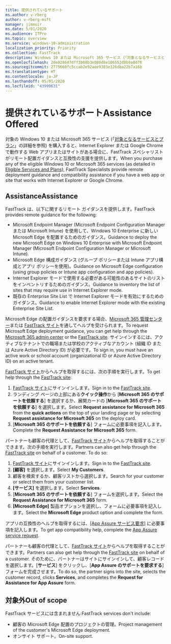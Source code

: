 ```yaml
---
title: 提供されているサポート
ms.author: v-rberg
author: v-rberg-msft
manager: jimmuir
ms.date: 5/01/2020
ms.audience: ITPro
ms.topic: overview
ms.service: windows-10-administration
localization_priority: Priority
ms.collection: FastTrack
description: Windows 10 または Microsoft 365 サービス (「対象となるサービスとプラン」の詳細を参照) を購入すると、Internet Explorer または Google Chrome で動作する Web アプリまたはサイトがある場合に、FastTrack スペシャリストがリモート配置ガイダンスと互換性の支援を提供します。
ms.openlocfilehash: 2de928647dff3b08b3e080d8e106552d8b9a8d76
ms.sourcegitcommit: 2775660fc5ccab2e92aee9383e326dba22b7a16b
ms.translationtype: HT
ms.contentlocale: ja-JP
ms.lasthandoff: 05/01/2020
ms.locfileid: "43999631"
---
```

# <a name="assistance-offered"></a><span data-ttu-id="ab567-103">提供されているサポート</span><span class="sxs-lookup"><span data-stu-id="ab567-103">Assistance Offered</span></span>

<span data-ttu-id="ab567-104">対象の Windows 10 または Microsoft 365 サービス (「[対象となるサービスとプラン](M365-eligible-services-and-plans.md)」の詳細を参照) を購入すると、Internet Explorer または Google Chrome で動作する Web アプリまたはサイトがある場合に、FastTrack スペシャリストがリモート配置ガイダンスと互換性の支援を提供します。</span><span class="sxs-lookup"><span data-stu-id="ab567-104">When you purchase any of the eligible Windows 10 or Microsoft 365 services (as detailed in [Eligible Services and Plans](M365-eligible-services-and-plans.md)), FastTrack Specialists provide remote deployment guidance and compatibility assistance if you have a web app or site that works with Internet Explorer or Google Chrome.</span></span> 

## <a name="assistance"></a><span data-ttu-id="ab567-105">Assistance</span><span class="sxs-lookup"><span data-stu-id="ab567-105">Assistance</span></span>

<span data-ttu-id="ab567-106">FastTrack は、以下に関するリモート ガイダンスを提供します。</span><span class="sxs-lookup"><span data-stu-id="ab567-106">FastTrack provides remote guidance for the following:</span></span>
- <span data-ttu-id="ab567-107">Microsoft Endpoint Manager (Microsoft Endpoint Configuration Manager または Microsoft Intune) を使用して、Windows 10 Enterprise に新しい Microsoft Edge を配置するためのガイダンス。</span><span class="sxs-lookup"><span data-stu-id="ab567-107">Guidance to deploy the new Microsoft Edge on Windows 10 Enterprise with Microsoft Endpoint Manager (Microsoft Endpoint Configuration Manager or Microsoft Intune).</span></span>
- <span data-ttu-id="ab567-108">Microsoft Edge 構成ガイダンス (グループ ポリシーまたは Intune アプリ構成とアプリ ポリシーを使用)。</span><span class="sxs-lookup"><span data-stu-id="ab567-108">Guidance on Microsoft Edge configuration (using group policies or Intune app configuration and app policies).</span></span>
- <span data-ttu-id="ab567-109">Internet Explorer モードで使用する必要がある可能性のあるサイトのリストをインベントリするためのガイダンス。</span><span class="sxs-lookup"><span data-stu-id="ab567-109">Guidance to inventory the list of sites that may require use in Internet Explorer mode.</span></span>
- <span data-ttu-id="ab567-110">既存の Enterprise Site List で Internet Explorer モードを有効にするためのガイダンス。</span><span class="sxs-lookup"><span data-stu-id="ab567-110">Guidance to enable Internet Explorer mode with the existing Enterprise Site List.</span></span>

<span data-ttu-id="ab567-111">Microsoft Edge の配置ガイダンスを要求する場合、[Microsoft 365 管理センター](https://go.microsoft.com/fwlink/?linkid=2032704)または [FastTrack サイト](https://go.microsoft.com/fwlink/?linkid=780698)を通してヘルプを受けられます。</span><span class="sxs-lookup"><span data-stu-id="ab567-111">To request Microsoft Edge deployment guidance, you can get help through the [Microsoft 365 admin center](https://go.microsoft.com/fwlink/?linkid=2032704) or the [FastTrack site](https://go.microsoft.com/fwlink/?linkid=780698).</span></span> <span data-ttu-id="ab567-112">サインインするには、アクティブなテナントでの職場または学校のアクティブなアカウント (組織 ID または Azure Active Directory ID) が必要です。</span><span class="sxs-lookup"><span data-stu-id="ab567-112">To sign in, you must have an active work or school account (organizational ID or Azure Active Directory ID) on an active tenant.</span></span> 

<span data-ttu-id="ab567-113">[FastTrack サイト](https://go.microsoft.com/fwlink/?linkid=780698)からヘルプを取得するには、次の手順を実行します。</span><span class="sxs-lookup"><span data-stu-id="ab567-113">To get help through the [FastTrack site](https://go.microsoft.com/fwlink/?linkid=780698):</span></span> 
1.    <span data-ttu-id="ab567-114">[FastTrack サイト](https://go.microsoft.com/fwlink/?linkid=780698)にサインインします。</span><span class="sxs-lookup"><span data-stu-id="ab567-114">Sign in to the [FastTrack site](https://go.microsoft.com/fwlink/?linkid=780698).</span></span> 
2.    <span data-ttu-id="ab567-115">ランディング ページの上部にある**クイック操作**から [**Microsoft 365 のサポートを依頼する**] を選択するか、展開カードの [**Microsoft 365 のサポートを依頼する**] を選択します。</span><span class="sxs-lookup"><span data-stu-id="ab567-115">Select **Request assistance for Microsoft 365** from the **quick actions** on the top of your landing page or by selecting **Request assistance for Microsoft 365** on the deploy card.</span></span>
3.    <span data-ttu-id="ab567-116">[**Microsoft 365 のサポートを依頼する**] フォームに必要事項を記入します。</span><span class="sxs-lookup"><span data-stu-id="ab567-116">Complete the **Request Assistance for Microsoft 365** form.</span></span>
  
<span data-ttu-id="ab567-p102">パートナーも顧客の代理として、[FastTrack サイト](https://go.microsoft.com/fwlink/?linkid=780698)からヘルプを取得することができます。次の手順を実行します。</span><span class="sxs-lookup"><span data-stu-id="ab567-p102">Partners can also get help through the [FastTrack site](https://go.microsoft.com/fwlink/?linkid=780698) on behalf of a customer. To do so:</span></span>
1.    <span data-ttu-id="ab567-119">[FastTrack サイト](https://go.microsoft.com/fwlink/?linkid=780698)にサインインします。</span><span class="sxs-lookup"><span data-stu-id="ab567-119">Sign in to the [FastTrack site](https://go.microsoft.com/fwlink/?linkid=780698).</span></span> 
2.    <span data-ttu-id="ab567-120">**[顧客]** を選択します。</span><span class="sxs-lookup"><span data-stu-id="ab567-120">Select **My Customers**.</span></span>
3.    <span data-ttu-id="ab567-121">顧客を検索するか、顧客リストから選択します。</span><span class="sxs-lookup"><span data-stu-id="ab567-121">Search for your customer or select them from your customer list.</span></span>
4.    <span data-ttu-id="ab567-122">**[サービス]** を選択します。</span><span class="sxs-lookup"><span data-stu-id="ab567-122">Select **Services**.</span></span>
5.    <span data-ttu-id="ab567-123">[**Microsoft 365 のサポートを依頼する**] フォームを選択します。</span><span class="sxs-lookup"><span data-stu-id="ab567-123">Select the **Request Assistance for Microsoft 365** form.</span></span>
6.    <span data-ttu-id="ab567-124">**[Microsoft Edge]** 製品オプションを選択し、フォームに必要事項を記入します。</span><span class="sxs-lookup"><span data-stu-id="ab567-124">Select the **Microsoft Edge** product option and complete the form.</span></span>
 
<span data-ttu-id="ab567-125">アプリの互換性のヘルプを取得するには、[[App Assure サービス要求]](https://go.microsoft.com/fwlink/?linkid=2022721) に必要事項を記入します。</span><span class="sxs-lookup"><span data-stu-id="ab567-125">To get app compatibility help, complete the [App Assure service request](https://go.microsoft.com/fwlink/?linkid=2022721).</span></span>

<span data-ttu-id="ab567-126">パートナーも顧客の代理として、[FastTrack サイト](https://go.microsoft.com/fwlink/?linkid=780698)からヘルプを取得することができます。</span><span class="sxs-lookup"><span data-stu-id="ab567-126">Partners can also get help through the [FastTrack site](https://go.microsoft.com/fwlink/?linkid=780698) on behalf of a customer.</span></span> <span data-ttu-id="ab567-127">そのために、パートナーはサイトにサインインして、顧客レコードを選択します。[**サービス**] をクリックし、[**App Assure のサポートを要求する**] フォームを完成させます。</span><span class="sxs-lookup"><span data-stu-id="ab567-127">To do so, the partner signs into the site, selects the customer record, clicks **Services**, and completes the **Request for Assistance for App Assure** form.</span></span>

## <a name="out-of-scope"></a><span data-ttu-id="ab567-128">対象外</span><span class="sxs-lookup"><span data-stu-id="ab567-128">Out of scope</span></span>

<span data-ttu-id="ab567-129">FastTrack サービスには含まれません:</span><span class="sxs-lookup"><span data-stu-id="ab567-129">FastTrack services don't include:</span></span>
- <span data-ttu-id="ab567-130">顧客の Microsoft Edge 配置のプロジェクトの管理。</span><span class="sxs-lookup"><span data-stu-id="ab567-130">Project management of the customer's Microsoft Edge deployment.</span></span>
- <span data-ttu-id="ab567-131">オンサイト サポート。</span><span class="sxs-lookup"><span data-stu-id="ab567-131">On-site support.</span></span>

